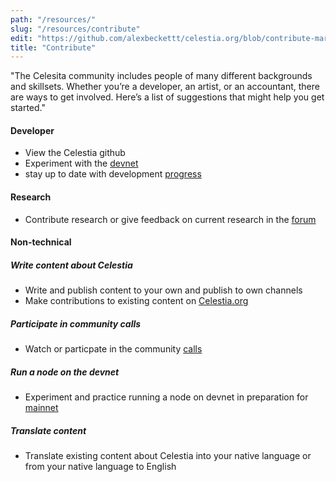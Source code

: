 ```yaml
---
path: "/resources/"
slug: "/resources/contribute"
edit: "https://github.com/alexbeckettt/celestia.org/blob/contribute-markdown-test/src/pages/markdown-pages/resources/website-markdown-test.md"
title: "Contribute"
---
```


"The Celesita community includes people of many different backgrounds and skillsets. Whether you’re a developer, an artist, or an accountant, there are ways to get involved. Here’s a list of suggestions that might help you get started." <br>

#### Developer
- View the Celestia github <a href="https://github.com/celestiaorg" style="color:#FFFFFF;">repos</a>
- Experiment with the [devnet](https://github.com/celestiaorg/networks)
- stay up to date with development [progress](https://github.com/celestiaorg/community-calls)

#### Research
- Contribute research or give feedback on current research in the [forum](https://forum.celestia.org/c/research/5)

#### Non-technical

##### Write content about Celestia
-  Write and publish content to  your own and publish to own channels
-  Make contributions to existing content on [Celestia.org](https://github.com/celestiaorg/celestia.org/tree/main/src/pages/markdown-pages/learn)

##### Participate in community calls
- Watch or particpate in the community [calls]((https://github.com/celestiaorg/community-calls))

##### Run a node on the devnet
- Experiment and practice running a node on devnet in preparation for [mainnet](https://docs.celestia.org/nodes/overview)

##### Translate content
- Translate existing content about Celestia into your native language or from your native language to English
